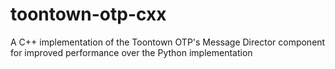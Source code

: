# toontown-otp-cxx
A C++ implementation of the Toontown OTP's Message Director component for improved performance over the Python implementation
